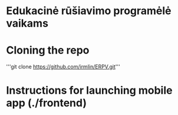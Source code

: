 # Edukacinė rūšiavimo programėlė vaikams

# Cloning the repo

'''git clone https://github.com/irmlin/ERPV.git'''

# Instructions for launching mobile app (./frontend)

